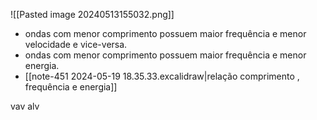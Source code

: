 
![[Pasted image 20240513155032.png]]
- ondas com menor comprimento possuem maior frequência e menor velocidade e vice-versa.
- ondas com menor comprimento possuem maior frequência e menor energia.
- [[note-451 2024-05-19 18.35.33.excalidraw|relação comprimento , frequência e energia]]

vav alv


